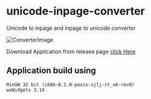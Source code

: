 # unicode-inpage-converter
Unicode to inpage and inpage to unicode converter

![ConverterImage](https://user-images.githubusercontent.com/35717992/97702707-413dfa80-1ad1-11eb-87c4-221a8e6523d6.png)

Download Application from release page [click Here](https://github.com/umer0586/unicode-inpage-converter/releases/tag/v1.0) 

## Application build using

    MinGW 32 bit (i686-8.1.0-posix-sjlj-rt_v6-rev0)
    wxWidgets 3.14
